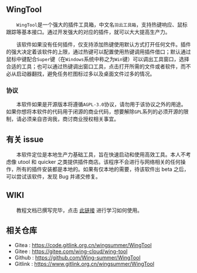 ## WingTool

&emsp;&emsp;`WingTool`是一个强大的插件工具箱，中文名`羽云工具箱`，支持热键响应、鼠标跟踪等基本接口。通过开发强大的对应的插件，就可以大大提高生产力。

&emsp;&emsp;该软件如果没有任何插件，仅支持添加热键使用默认方式打开任何文件。插件的强大决定着该软件的上限，通过热键可以配置使用热键调用插件借口；默认通过鼠标中键配合`Super`键（在`Windows`系统中称之为`Win`键）可以调出工具窗口，选择合适的工具；也可以通过热键调出窗口工具，点击打开所需的文件或者软件，而不必从启动器翻找，避免任务栏图标过多以及桌面文件过多的情况。

### 协议

&emsp;&emsp;本软件如果是开源版本将遵循`AGPL-3.0`协议，请勿用于该协议之外的用途。如果你想将本软件的代码用于闭源的商业代码，想要解除`GPL`系列的必须开源的限制，请必须亲自咨询我，商讨商业授权相关事宜。

## 有关 issue

&emsp;&emsp;本软件定位是本地生产力基础工具，旨在快速启动和使用高效工具。本人不考虑像 utool 和 quicker 之类提供插件商店。该程序不会进行与网络相关的任何操作，所有的插件安装都是本地的。如果有仅本地的需要，待该软件出 beta 之后，可以尝试该软件，发现 Bug 并递交修复。

## WIKI

&emsp;&emsp;教程文档已撰写完毕，点击 [此链接](https://code.gitlink.org.cn/wingsummer/WingTool/wiki/%E7%AE%80%E4%BB%8B) 进行学习如何使用。

## 相关仓库

* Gitea : https://code.gitlink.org.cn/wingsummer/WingTool
* Gitee : https://gitee.com/wing-cloud/wing-tool
* Github : https://github.com/Wing-summer/WingTool
* Gitlink : https://www.gitlink.org.cn/wingsummer/WingTool
